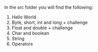 
In the src folder you will find the following:
1. Hello World
2. Byte, short, int and long + challenge
3. Float and double + challenge
4. Char and boolean
5. String
6. Operators